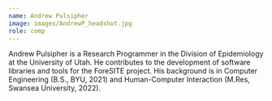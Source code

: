 ```yaml
---
name: Andrew Pulsipher
image: images/AndrewP_headshot.jpg
role: comp
---
```

Andrew Pulsipher is a Research Programmer in the Division of Epidemiology at the University of Utah. He contributes to the development of software libraries and tools for the ForeSITE project. His background is in Computer Engineering (B.S., BYU, 2021) and Human-Computer Interaction (M.Res, Swansea University, 2022). 

